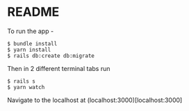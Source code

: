 # README

To run the app -

```
$ bundle install
$ yarn install
$ rails db:create db:migrate
```

Then in 2 different terminal tabs run

```
$ rails s
$ yarn watch
```

Navigate to the localhost at (localhost:3000)[localhost:3000]